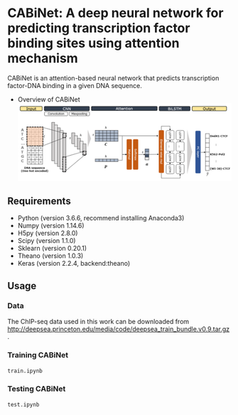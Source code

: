 # CABiNet: A deep neural network for predicting transcription factor binding sites using attention mechanism
CABiNet is an attention-based neural network that predicts transcription factor-DNA binding in a given DNA sequence.

- Overview of CABiNet
![model image](cabinet_overview.PNG)

## Requirements
- Python (version 3.6.6, recommend installing Anaconda3)
- Numpy (version 1.14.6)
- H5py (version 2.8.0)
- Scipy (version 1.1.0)
- Sklearn (version 0.20.1)
- Theano (version 1.0.3)
- Keras (version 2.2.4, backend:theano)

## Usage
### Data
The ChIP-seq data used in this work can be downloaded from <http://deepsea.princeton.edu/media/code/deepsea_train_bundle.v0.9.tar.gz>.

### Training CABiNet
`train.ipynb`

### Testing CABiNet
`test.ipynb`

